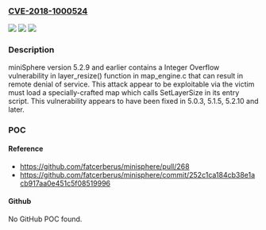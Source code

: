 ### [CVE-2018-1000524](https://cve.mitre.org/cgi-bin/cvename.cgi?name=CVE-2018-1000524)
![](https://img.shields.io/static/v1?label=Product&message=n%2Fa&color=blue)
![](https://img.shields.io/static/v1?label=Version&message=n%2Fa&color=blue)
![](https://img.shields.io/static/v1?label=Vulnerability&message=n%2Fa&color=brighgreen)

### Description

miniSphere version 5.2.9 and earlier contains a Integer Overflow vulnerability in layer_resize() function in map_engine.c that can result in remote denial of service. This attack appear to be exploitable via the victim must load a specially-crafted map which calls SetLayerSize in its entry script. This vulnerability appears to have been fixed in 5.0.3, 5.1.5, 5.2.10 and later.

### POC

#### Reference
- https://github.com/fatcerberus/minisphere/pull/268
- https://github.com/fatcerberus/minisphere/commit/252c1ca184cb38e1acb917aa0e451c5f08519996

#### Github
No GitHub POC found.

